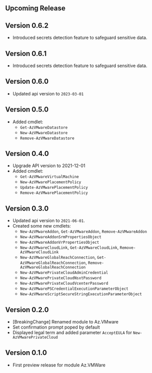 <!--
    Please leave this section at the top of the change log.

    Changes for the upcoming release should go under the section titled "Upcoming Release", and should adhere to the following format:

    ## Upcoming Release
    * Overview of change #1
        - Additional information about change #1
    * Overview of change #2
        - Additional information about change #2
        - Additional information about change #2
    * Overview of change #3
    * Overview of change #4
        - Additional information about change #4

    ## YYYY.MM.DD - Version X.Y.Z (Previous Release)
    * Overview of change #1
        - Additional information about change #1
-->
## Upcoming Release

## Version 0.6.2
* Introduced secrets detection feature to safeguard sensitive data.

## Version 0.6.1
* Introduced secrets detection feature to safeguard sensitive data.

## Version 0.6.0
* Updated api version to `2023-03-01`

## Version 0.5.0
* Added cmdlet:
    - `Get-AzVMwareDatastore`
    - `New-AzVMwareDatastore`
    - `Remove-AzVMwareDatastore`

## Version 0.4.0
* Upgrade API version to 2021-12-01
* Added cmdlet:
    - `Get-AzVMwareVirtualMachine`
    - `New-AzVMwarePlacementPolicy`
    - `Update-AzVMwarePlacementPolicy`
    - `Remove-AzVMwarePlacementPolicy`

## Version 0.3.0
* Updated api version to `2021-06-01`.
* Created some new cmdlets:
  * `New-AzVMwareAddon`, `Get-AzVMwareAddon`, `Remove-AzVMwareAddon`
  * `New-AzVMwareAddonSrmPropertiesObject`
  * `New-AzVMwareAddonVrPropertiesObject`
  * `New-AzVMwareCloudLink`, `Get-AzVMwareCloudLink`, `Remove-AzVMwareCloudLink`
  * `New-AzVMwareGlobalReachConnection`, `Get-AzVMwareGlobalReachConnection`, `Remove-AzVMwareGlobalReachConnection`
  * `New-AzVMwarePrivateCloudAdminCredential`
  * `New-AzVMwarePrivateCloudNsxtPassword`
  * `New-AzVMwarePrivateCloudVcenterPassword`
  * `New-AzVMwarePSCredentialExecutionParameterObject`
  * `New-AzVMwareScriptSecureStringExecutionParameterObject`

## Version 0.2.0
* [BreakingChange] Renamed module to Az.VMware
* Set confirmation prompt poped by default
* Displayed legal term and added parameter `AcceptEULA` for `New-AzVMwarePrivateCloud`

## Version 0.1.0
* First preview release for module Az.VMWare


